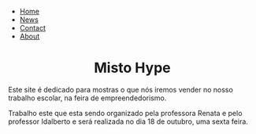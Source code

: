 <html>
<head>
  <style>

  backgroud-color{#f0deac}

body {
  margin: 0;
}

ul {
  list-style-type: none;
  margin: 0;
  padding: 0;
  width: 30%;
  background-color: #f1f1f1;
  position: fixed;
  left: -40px;
  top: 0px;
  height: 100%;
  overflow: auto;
}

li a {
  display: block;
  color: #000;
  padding: 8px 16px;
  text-decoration: none;
}

li a.active {
  background-color: #04AA6D;
  color: white;
}

li a:hover:not(.active) {
  background-color: #555;
  color: white;
}
</style>
</head>
<body>

<ul>
  <li><a class="active" href="#home">Home</a></li>
  <li><a href="#news">News</a></li>
  <li><a href="#contact">Contact</a></li>
  <li><a href="#about">About</a></li>
</ul>
  
  <center>
  <h1>Misto Hype</h1>
  </center>

<p>Este site é dedicado para mostras o que nós iremos vender no nosso trabalho escolar, na feira de empreendedorismo.</p>
<p>Trabalho este que esta sendo organizado pela professora Renata e pelo professor Idalberto e será realizada no dia 18 de outubro, uma sexta feira.</p> 

</body>
</html>
